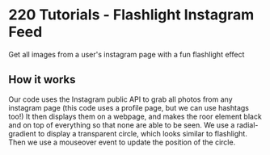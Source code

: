 # 220 Tutorials - Flashlight Instagram Feed
Get all images from a user's instagram page with a fun flashlight effect

## How it works
Our code uses the Instagram public API to grab all photos from any instagram page (this code uses a profile page, but we can use hashtags too!) It then 
displays them on a webpage, and makes the roor element black and on top of everything so that none are able to be seen. We use a radial-gradient to display a transparent circle,
which looks similar to flashlight. Then we use a mouseover event to update the position of the circle.
